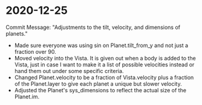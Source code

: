 # 2020-12-25
Commit Message: "Adjustments to the tilt, velocity, and dimensions of planets."
* Made sure everyone was using sin on Planet.tilt_from_y and not just a fraction over 90.
* Moved velocity into the Vista. It is given out when a body is added to the Vista, just in case I want to make it a list of possible velocities instead or hand them out under some specific criteria.
* Changed Planet.velocity to be a fraction of Vista.velocity plus a fraction of the Planet.layer to give each planet a unique but slower velocity.
* Adjusted the Planet's sys_dimensions to reflect the actual size of the Planet.im.
